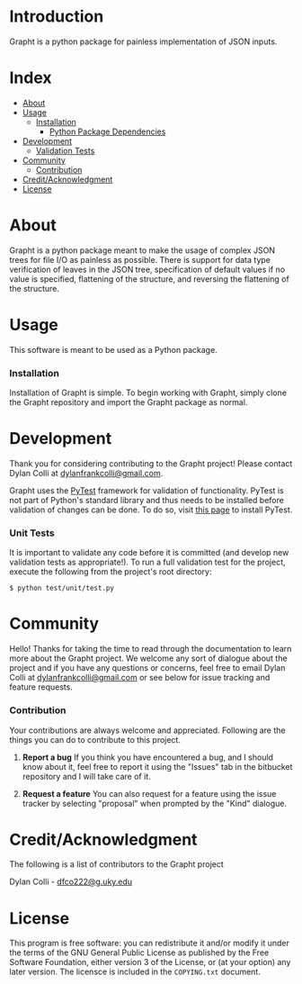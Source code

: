 # Introduction
Grapht is a python package for painless implementation of JSON inputs.

# Index

- [About](#about)
- [Usage](#usage)
  - [Installation](#installation)
    - [Python Package Dependencies](#python-package-dependencies)
- [Development](#development)
  - [Validation Tests](#validation-tests)
- [Community](#community)
  - [Contribution](#contribution)
- [Credit/Acknowledgment](#creditacknowledgment)
- [License](#license)

# About
Grapht is a python package meant to make the usage of complex JSON trees for file I/O as painless as possible. There is support for data type verification of leaves in the JSON tree, specification of default values if no value is specified, flattening of the structure, and reversing the flattening of the structure.

# Usage
This software is meant to be used as a Python package.

### Installation
Installation of Grapht is simple. To begin working with Grapht, simply clone the Grapht repository and import the Grapht package as normal.

# Development
Thank you for considering contributing to the Grapht project! Please contact Dylan Colli at dylanfrankcolli@gmail.com.

Grapht uses the [PyTest](https://docs.pytest.org/en/latest/index.html) framework for validation of functionality. PyTest is not part of Python's standard library and thus needs to be installed before validation of changes can be done. To do so, visit [this page](https://docs.pytest.org/en/latest/getting-started.html) to install PyTest.

### Unit Tests
It is important to validate any code before it is committed (and develop new validation tests as appropriate!). To run a full validation test for the project, execute the following from the project's root directory:
```
$ python test/unit/test.py
```

# Community

Hello! Thanks for taking the time to read through the documentation to learn more about the Grapht project. We welcome any sort of dialogue about the project and if you have any questions or concerns, feel free to email Dylan Colli at dylanfrankcolli@gmail.com or see below for issue tracking and feature requests.

### Contribution

Your contributions are always welcome and appreciated. Following are the things you can do to contribute to this project.

1. **Report a bug**
If you think you have encountered a bug, and I should know about it, feel free to report it using the "Issues" tab in the bitbucket repository and I will take care of it.

2. **Request a feature**
You can also request for a feature using the issue tracker by selecting "proposal" when prompted by the "Kind" dialogue.

# Credit/Acknowledgment
The following is a list of contributors to the Grapht project

Dylan Colli - dfco222@g.uky.edu<br/>

# License
This program is free software: you can redistribute it and/or modify it under the terms of the GNU General Public License as published by the Free Software Foundation, either version 3 of the License, or (at your option) any later version. The licensce is included in the `COPYING.txt` document.
